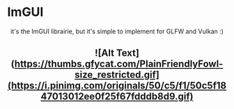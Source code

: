 ImGUI
===

<center>it's the ImGUI librairie, but it's simple to implement for GLFW and Vulkan :)

![Alt Text](https://thumbs.gfycat.com/PlainFriendlyFowl-size_restricted.gif](https://i.pinimg.com/originals/50/c5/f1/50c5f1847013012ee0f25f67fdddb8d9.gif)
---
</center>
